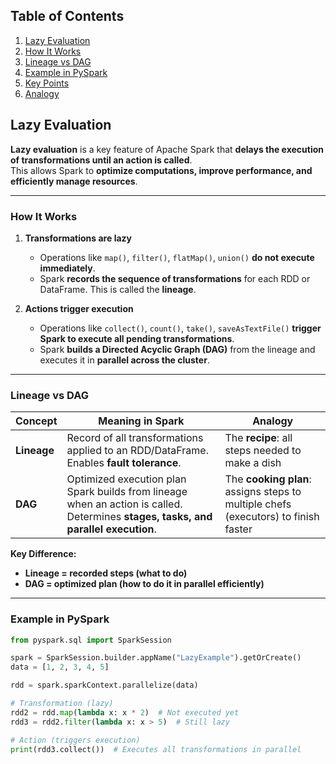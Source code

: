 ## Table of Contents
1. [Lazy Evaluation](#lazy-evaluation)
2. [How It Works](#how-it-works)
3. [Lineage vs DAG](#lineage-vs-dag)
4. [Example in PySpark](#example-in-pyspark)
5. [Key Points](#key-points)
6. [Analogy](#analogy)

## Lazy Evaluation

**Lazy evaluation** is a key feature of Apache Spark that **delays the execution of transformations until an action is called**.  
This allows Spark to **optimize computations, improve performance, and efficiently manage resources**.

---

### How It Works

1. **Transformations are lazy**  
   - Operations like `map()`, `filter()`, `flatMap()`, `union()` **do not execute immediately**.  
   - Spark **records the sequence of transformations** for each RDD or DataFrame. This is called the **lineage**.

2. **Actions trigger execution**  
   - Operations like `collect()`, `count()`, `take()`, `saveAsTextFile()` **trigger Spark to execute all pending transformations**.  
   - Spark **builds a Directed Acyclic Graph (DAG)** from the lineage and executes it in **parallel across the cluster**.

---

### Lineage vs DAG

| Concept   | Meaning in Spark | Analogy |
|-----------|-----------------|---------|
| **Lineage** | Record of all transformations applied to an RDD/DataFrame. Enables **fault tolerance**. | The **recipe**: all steps needed to make a dish |
| **DAG**     | Optimized execution plan Spark builds from lineage when an action is called. Determines **stages, tasks, and parallel execution**. | The **cooking plan**: assigns steps to multiple chefs (executors) to finish faster |

**Key Difference:**  
- **Lineage = recorded steps (what to do)**  
- **DAG = optimized plan (how to do it in parallel efficiently)**  

---

### Example in PySpark

```python
from pyspark.sql import SparkSession

spark = SparkSession.builder.appName("LazyExample").getOrCreate()
data = [1, 2, 3, 4, 5]

rdd = spark.sparkContext.parallelize(data)

# Transformation (lazy)
rdd2 = rdd.map(lambda x: x * 2)  # Not executed yet
rdd3 = rdd2.filter(lambda x: x > 5)  # Still lazy

# Action (triggers execution)
print(rdd3.collect())  # Executes all transformations in parallel
